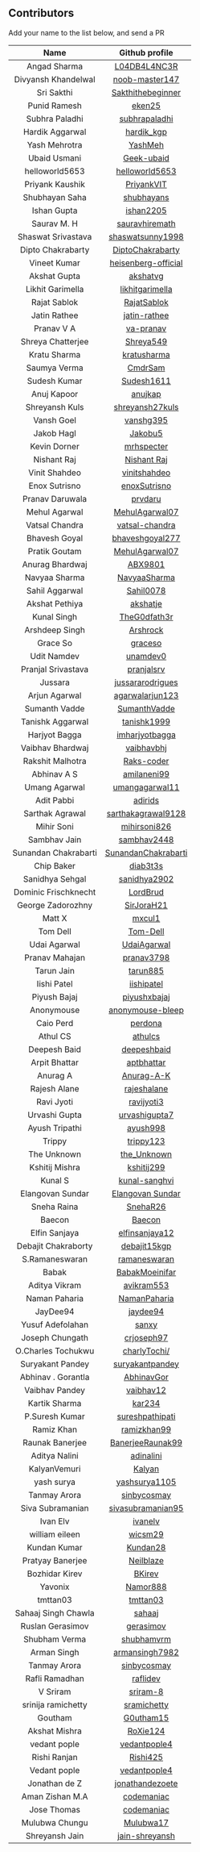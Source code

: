 ## Contributors

Add your name to the list below, and send a PR

| Name | Github profile |
|:----:|:--------------:|
| Angad Sharma | [L04DB4L4NC3R](https://github.com/L04DB4L4NC3R) |
| Divyansh Khandelwal | [noob-master147](https://github.com/noob-master147)|
| Sri Sakthi | [Sakthithebeginner](https://github.com/Sakthithebeginner) |
| Punid Ramesh | [eken25](https://github.com/eken25) |
| Subhra Paladhi | [subhrapaladhi](https://github.com/subhrapaladhi)|
| Hardik Aggarwal | [hardik_kgp](https://github.com/hardik_kgp) |
| Yash Mehrotra |   [YashMeh](https://github.com/YashMeh)           |
| Ubaid Usmani  | [Geek-ubaid](https://github.com/Geek-ubaid) |
| helloworld5653 | [helloworld5653](https://github.com/helloworld5653) |
| Priyank Kaushik |   [PriyankVIT](https://github.com/PriyankVIT)   |
| Shubhayan Saha | [shubhayans](https://github.com/shubhayans) |
| Ishan Gupta | [ishan2205](https://github.com/ishan2205) |
| Saurav M. H | [sauravhiremath](https://github.com/sauravhiremath) |
| Shaswat Srivastava | [shaswatsunny1998](https://github.com/shaswatsunny1998) |
| Dipto Chakrabarty | [DiptoChakrabarty](https://github.com/DiptoChakrabarty) |
| Vineet Kumar | [heisenberg-official](https://github.com/heisenberg-official) |
| Akshat Gupta | [akshatvg](https://github.com/akshatvg) |
| Likhit Garimella | [likhitgarimella](https://github.com/likhitgarimella) |
| Rajat Sablok | [RajatSablok](https://github.com/RajatSablok) |
| Jatin Rathee | [jatin-rathee](https://github.com/jatin-rathee) |
| Pranav V A | [va-pranav](https://github.com/va-pranav) |
| Shreya Chatterjee | [Shreya549](https://github.com/Shreya549) |
| Kratu Sharma | [kratusharma](https://github.com/kratusharma) |
| Saumya Verma | [CmdrSam](https://github.com/CmdrSam) |
| Sudesh Kumar | [Sudesh1611](https://github.com/sudesh1611) |
| Anuj Kapoor | [anujkap](https://github.com/anujkap) |
| Shreyansh Kuls | [shreyansh27kuls](https://github.com/shreyansh27kuls) |
| Vansh Goel | [vanshg395](https://github.com/vanshg395) |
| Jakob Hagl | [Jakobu5](https://github.com/Jakobu5) |
| Kevin Dorner | [mrhspecter](https://github.com/mrhspecter) |
| Nishant Raj | [Nishant Raj](https://github.com/coolnishant) |
| Vinit Shahdeo | [vinitshahdeo](https://github.com/vinitshahdeo) |
| Enox Sutrisno | [enoxSutrisno](https://github.com/enoxSutrisno) |
| Pranav Daruwala | [prvdaru](https://github.com/prvdaru) |
| Mehul Agarwal | [MehulAgarwal07](https://github.com/MehulAgarwal07)|
| Vatsal Chandra| [vatsal-chandra](https://github.com/vatsal-chandra)|
| Bhavesh Goyal | [bhaveshgoyal277](https://github.com/bhaveshgoyal27)|
| Pratik Goutam | [MehulAgarwal07](https://github.com/pratikgtm)|
| Anurag Bhardwaj | [ABX9801](https://github.com/ABX9801)|
| Navyaa Sharma | [NavyaaSharma](https://github.com/NavyaaSharma) |
| Sahil Aggarwal | [Sahil0078](https://github.com/sahil0078)|
| Akshat Pethiya | [akshatje](https://github.com/akshatje)|
| Kunal Singh | [TheG0dfath3r](https://github.com/TheG0dfath3r) |
| Arshdeep Singh | [Arshrock](https://github.com/Arshrock) |
| Grace So | [graceso](https://github.com/graceso) |
| Udit Namdev | [unamdev0](https://github.com/unamdev0) |
| Pranjal Srivastava | [pranjalsrv](https://github.com/pranjalsrv) |
| Jussara | [jussararodrigues](https://github.com/jussararodrigues) |
| Arjun Agarwal | [agarwalarjun123](http://github.com/agarwalarjun123) |
| Sumanth Vadde | [SumanthVadde](https://github.com/SumanthVadde) |
| Tanishk Aggarwal | [tanishk1999](https://github.com/tanishk1999) |
| Harjyot Bagga | [imharjyotbagga](https://github.com/imharjyotbagga) |
| Vaibhav Bhardwaj | [vaibhavbhj](https://github.com/vaibhavbhj) |
| Rakshit Malhotra | [Raks-coder](https://github.com/Raks-coder) |
| Abhinav A S | [amilaneni99](https://github.com/amilaneni99) |
| Umang Agarwal | [umangagarwal11](https://github.com/umangagarwal11) |
| Adit Pabbi | [adirids](https://github.com/adirids) |
| Sarthak Agrawal| [sarthakagrawal9128](https://github.com/sarthakagrawal9128) |
| Mihir Soni | [mihirsoni826](https://github.com/mihirsoni826) |
| Sambhav Jain| [sambhav2448](https://github.com/sambhav2448) |
| Sunandan Chakrabarti| [SunandanChakrabarti](https://github.com/SunandanChakrabarti) |
| Chip Baker | [diab3t3s](https://github.com/diab3t3s) |
| Sanidhya Sehgal | [sanidhya2902](https://github.com/sanidhya2902) |
| Dominic Frischknecht | [LordBrud](https://github.com/LordBrud) |
| George Zadorozhny | [SirJoraH21](https://github.com/SirJoraH21) |
| Matt X | [mxcul1](https://github.com/mxcul1) |
| Tom Dell | [Tom-Dell](https://github.com/tom-dell/) |
| Udai Agarwal | [UdaiAgarwal](https://github.com/UdaiAgarwal) |
| Pranav Mahajan | [pranav3798](https://github.com/pranav3798) |
| Tarun Jain | [tarun885](https://github.com/tarun885) |
| Iishi Patel | [iishipatel](https://github.com/iishipatel) |
| Piyush Bajaj | [piyushxbajaj](https://github.com/piyushxbajaj) |
| Anonymouse | [anonymouse-bleep](https://github.com/anonymouse-bleep) |
| Caio Perd | [perdona](https://github.com/perdona) |
| Athul CS | [athulcs](https://github.com/athulcs) |
| Deepesh Baid | [deepeshbaid](https://github.com/deepeshbaid) |
| Arpit Bhattar | [aptbhattar](https://github.com/aptbhattar) |
| Anurag A | [Anurag-A-K](https://github.com/Anurag-A-K) |
| Rajesh Alane | [rajeshalane](https://github.com/rajeshalane) |
| Ravi Jyoti | [ravijyoti3](https://github.com/ravijyoti3) |
| Urvashi Gupta |[urvashigupta7](https://github.com/urvashigupta7) |
| Ayush Tripathi | [ayush998](https://github.com/ayush998) |
| Trippy | [trippy123](https://github.com/trippy123) |
| The Unknown | [the_Unknown](https://github.com/the_Unknown) |
| Kshitij Mishra | [kshitij299](https://github.com/kshitij299) |
| Kunal S | [kunal-sanghvi](https://github.com/kunal-sanghvi) |
| Elangovan Sundar | [Elangovan Sundar](https://github.com/elangovanshanthi) |
| Sneha Raina | [SnehaR26](https://github.com/SnehaR26) |
| Baecon | [Baecon](https://github.com/Baecon) |
| Elfin Sanjaya| [elfinsanjaya12](https://github.com/elfinsanjaya12) |
| Debajit Chakraborty | [debajit15kgp](https://github.com/debajit15kgp) |
| S.Ramaneswaran | [ramaneswaran](https://github.com/ramaneswaran)|
| Babak | [BabakMoeinifar](https://github.com/BabakMoeinifar)|
| Aditya Vikram| [avikram553](https://github.com/avikram553)|
| Naman Paharia | [NamanPaharia](https://github.com/NamanPaharia) |
| JayDee94 | [jaydee94](https://github.com/jaydee94)|
| Yusuf Adefolahan | [sanxy](https://github.com/sanxy) |
| Joseph Chungath | [crjoseph97](https://github.com/crjoseph97)|
| O.Charles Tochukwu | [charlyTochi/](https://github.com/charlyTochi) |
| Suryakant Pandey| [suryakantpandey](https://github.com/suryakantpandey) |
|Abhinav . Gorantla|[AbhinavGor](https://github.com/AbhinavGor)|
| Vaibhav Pandey | [vaibhav12](https://github.com/vaibhav12) |
| Kartik Sharma | [kar234](https://github.com/kar234) |
| P.Suresh Kumar | [sureshpathipati](https://github.com/sureshpathipati)|
| Ramiz Khan | [ramizkhan99](https://github.com/ramizkhan99)|
| Raunak Banerjee | [BanerjeeRaunak99](https://github.com/BanerjeeRaunak99) |
| Aditya Nalini | [adinalini](https://github.com/adinalini)|
| KalyanVemuri | [Kalyan](https://github.com/KalyanVem)|
| yash surya | [yashsurya1105](https://github.com/yashsurya)|
| Tanmay Arora | [sinbycosmay](https://github.com/sinbycosmay)|
| Siva Subramanian | [sivasubramanian95](https://github.com/sivasubramanian95) |
| Ivan Elv | [ivanelv](https://github.com/ivanelv)|
| william eileen | [wicsm29](https://github.com/wicsm29)|
| Kundan Kumar | [Kundan28](https://github.com/Kundan28)|
| Pratyay Banerjee | [Neilblaze](https://github.com/Neilblaze)|
| Bozhidar Kirev | [BKirev](https://github.com/BKirev)|
| Yavonix | [Namor888](https://github.com/Namor888)|
| tmttan03 | [tmttan03](https://github.com/tmttan03)|
| Sahaaj Singh Chawla | [sahaaj](https://github.com/sahaaj)|
| Ruslan Gerasimov | [gerasimov](https://github.com/gerasimov)|
| Shubham Verma | [shubhamvrm](https://github.com/shubhamvrm)|
| Arman Singh | [armansingh7982](https://github.com/armansingh7982)|
| Tanmay Arora | [sinbycosmay](https://github.com/sinbycosmay)|
| Rafli Ramadhan | [raflidev](https://github.com/raflidev)|
| V Sriram | [sriram-8](https://github.com/sriram-8) |
|srinija ramichetty|[sramichetty](https://github.com/sramichetty)|
|Goutham|[G0utham15](https://github.com/G0utham15)|
| Akshat Mishra |[RoXie124](https://github.com/RoXie124)|
|vedant pople|[vedantpople4](https://github.com/vedantpople4)|
|Rishi Ranjan|[Rishi425](Https://GitHub.com/Rishi425)|
|Vedant pople|[vedantpople4](https://github.com/vedantpople4)|
|Jonathan de Z|[jonathandezoete](https://github.com/jonathandezoete)|
|Aman Zishan M.A | [codemaniac](https://github.com/Aman-zishan)|
|Jose Thomas | [codemaniac](https://github.com/josethomas16@karunya.edu.in)|
|Mulubwa Chungu | [Mulubwa17](https://github.com/Mulubwa17)|
|Shreyansh Jain | [jain-shreyansh](https://github.com/jain-shreyansh/)|
